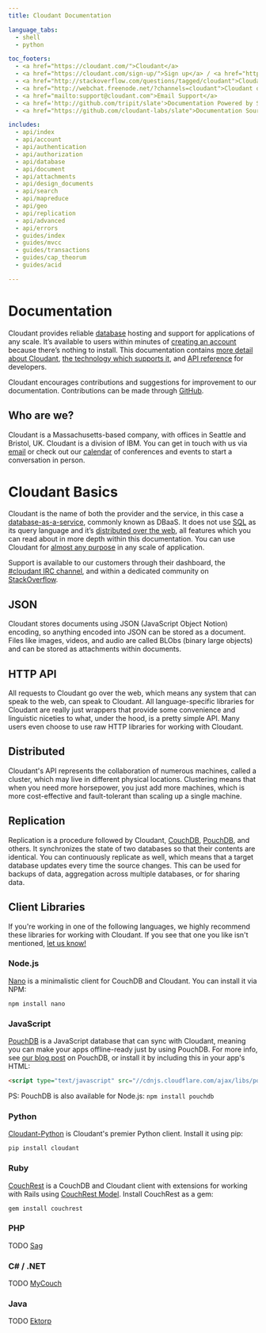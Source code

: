 ```yaml
---
title: Cloudant Documentation

language_tabs:
  - shell
  - python

toc_footers:
  - <a href="https://cloudant.com/">Cloudant</a>
  - <a href="https://cloudant.com/sign-up/">Sign up</a> / <a href="https://cloudant.com/sign-in/">Sign in</a>
  - <a href="http://stackoverflow.com/questions/tagged/cloudant">Cloudant on StackOverflow</a>
  - <a href="http://webchat.freenode.net/?channels=cloudant">Cloudant on IRC</a>
  - <a href="mailto:support@cloudant.com">Email Support</a>
  - <a href='http://github.com/tripit/slate'>Documentation Powered by Slate</a>
  - <a href="https://github.com/cloudant-labs/slate">Documentation Source</a>

includes:
  - api/index
  - api/account
  - api/authentication
  - api/authorization
  - api/database
  - api/document
  - api/attachments
  - api/design_documents
  - api/search
  - api/mapreduce
  - api/geo
  - api/replication
  - api/advanced
  - api/errors
  - guides/index
  - guides/mvcc
  - guides/transactions
  - guides/cap_theorum
  - guides/acid

---
```


# Documentation

Cloudant provides reliable [database](#databases) hosting and support for applications of any scale. It’s available to users within minutes of [creating an account](https://cloudant.com/sign-up/) because there’s nothing to install. This documentation contains [more detail about Cloudant](#why_cloudant), [the technology which supports it](#no_SQL), and [API reference](#api-reference) for developers.

Cloudant encourages contributions and suggestions for improvement to our documentation. Contributions can be made through [GitHub](https://github.com/cloudant-labs/slate). 

## Who are we?

Cloudant is a Massachusetts-based company, with offices in Seattle and Bristol, UK. Cloudant is a division of IBM. You can get in touch with us via [email](mailto:support@cloudant.com) or check out our [calendar](#) of conferences and events to start a conversation in person.

# Cloudant Basics

<div id="why_cloudant"></div>

Cloudant is the name of both the provider and the service, in this case a [database-as-a-service](https://cloudant.com/product/comparison-of-dbaas/), commonly known as DBaaS. It does not use [SQL](#no_SQL) as its query language and it’s [distributed over the web](#distributed), all features which you can read about in more depth within this documentation. You can use Cloudant for [almost any purpose](https://cloudant.com/terms/) in any scale of application.

Support is available to our customers through their dashboard, the <a href="http://webchat.freenode.net?channels=cloudant&amp;uio=MTE9MTk117">#cloudant IRC channel</a>, and within a dedicated community on [StackOverflow](http://stackoverflow.com/questions/tagged/cloudant).

## JSON

<div id="no_SQL"></div>

Cloudant stores documents using JSON (JavaScript Object Notion) encoding, so anything encoded into JSON can be stored as a document. Files like images, videos, and audio are called BLObs (binary large objects) and can be stored as attachments within documents.

## HTTP API

<div id="http_driv"></div>

All requests to Cloudant go over the web, which means any system that can speak to the web, can speak to Cloudant. All language-specific libraries for Cloudant are really just wrappers that provide some convenience and linguistic niceties to what, under the hood, is a pretty simple API. Many users even choose to use raw HTTP libraries for working with Cloudant.

## Distributed

<div id="distributed"></div>

Cloudant's API represents the collaboration of numerous machines, called a cluster, which may live in different physical locations. Clustering means that when you need more horsepower, you just add more machines, which is more cost-effective and fault-tolerant than scaling up a single machine.

## Replication

<div id="replication"></div>

Replication is a procedure followed by Cloudant, [CouchDB](http://couchdb.apache.org/), [PouchDB](http://junk.arandomurl.com/), and others. It synchronizes the state of two databases so that their contents are identical. You can continuously replicate as well, which means that a target database updates every time the source changes. This can be used for backups of data, aggregation across multiple databases, or for sharing data.

## Client Libraries

If you're working in one of the following languages, we highly recommend these libraries for working with Cloudant. If you see that one you like isn't mentioned, [let us know!](https://github.com/cloudant-labs/slate/issues)

### Node.js

[Nano](https://github.com/dscape/nano) is a minimalistic client for CouchDB and Cloudant. You can install it via NPM:

```
npm install nano
```

### JavaScript

[PouchDB](http://pouchdb.com/) is a JavaScript database that can sync with Cloudant, meaning you can make your apps offline-ready just by using PouchDB. For more info, see [our blog post](https://cloudant.com/blog/pouchdb) on PouchDB, or install it by including this in your app's HTML:

```html
<script type="text/javascript" src="//cdnjs.cloudflare.com/ajax/libs/pouchdb/2.2.0/pouchdb.min.js"></script>
```

PS: PouchDB is also available for Node.js: `npm install pouchdb`

### Python

[Cloudant-Python](https://github.com/cloudant-labs/cloudant-python) is Cloudant's premier Python client. Install it using pip:

```
pip install cloudant
```

### Ruby

[CouchRest](https://github.com/couchrest/couchrest) is a CouchDB and Cloudant client with extensions for working with Rails using [CouchRest Model](https://github.com/couchrest/couchrest_model). Install CouchRest as a gem:

```
gem install couchrest
```

### PHP

TODO [Sag](http://www.saggingcouch.com/)

### C# / .NET

TODO [MyCouch](https://github.com/danielwertheim/mycouch)

### Java

TODO [Ektorp](https://github.com/helun/Ektorp)
